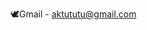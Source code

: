 🕊️Gmail - aktututu@gmail.com

<!---
bigwps/bigwps is a ✨ special ✨ repository because its `README.md` (this file) appears on your GitHub profile.
You can click the Preview link to take a look at your changes.
--->
